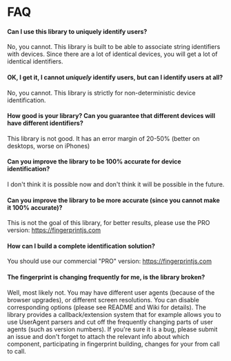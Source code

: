 # FAQ

#### Can I use this library to uniquely identify users?

No, you cannot. This library is built to be able to associate string identifiers with devices. Since there are a lot of identical devices, you will get a lot of identical identifiers.

#### OK, I get it, I cannot _uniquely_ identify users, but can I identify users at all?

No, you cannot. This library is strictly for non-deterministic device identification.

#### How good is your library? Can you guarantee that different devices will have different identifiers?

This library is not good. It has an error margin of 20-50% (better on desktops, worse on iPhones)

#### Can you improve the library to be 100% accurate for device identification?

I don't think it is possible now and don't think it will be possible in the future.

#### Can you improve the library to be more accurate (since you cannot make it 100% accurate)?

This is not the goal of this library, for better results, please use the PRO version: https://fingerprintjs.com

#### How can I build a complete identification solution?

You should use our commercial "PRO" version: https://fingerprintjs.com

#### The fingerprint is changing frequently for me, is the library broken?

Well, most likely not. You may have different user agents (because of the browser upgrades), or different screen resolutions. You can disable corresponding options (please see README and Wiki for details). The library provides a callback/extension system that for example allows you to use UserAgent parsers and cut off the frequently changing parts of user agents (such as version numbers). If you're sure it is a bug, please submit an issue and don't forget to attach the relevant info about which component, participating in fingerprint building, changes for your from call to call.